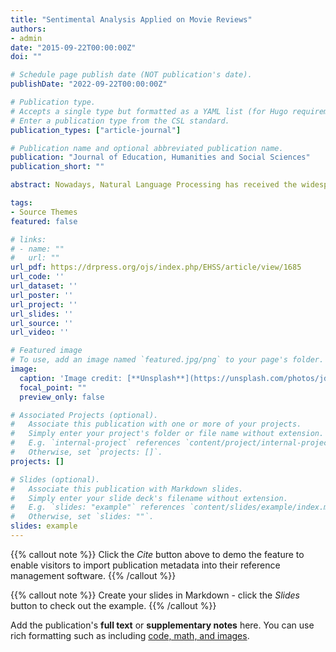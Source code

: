 ```yaml
---
title: "Sentimental Analysis Applied on Movie Reviews"
authors:
- admin
date: "2015-09-22T00:00:00Z"
doi: ""

# Schedule page publish date (NOT publication's date).
publishDate: "2022-09-22T00:00:00Z"

# Publication type.
# Accepts a single type but formatted as a YAML list (for Hugo requirements).
# Enter a publication type from the CSL standard.
publication_types: ["article-journal"]

# Publication name and optional abbreviated publication name.
publication: "Journal of Education, Humanities and Social Sciences"
publication_short: ""

abstract: Nowadays, Natural Language Processing has received the widespread attention from the natural sciences, and sentimental analysis is one of the most widely used NLP applications. In the age of big data, how to find the required information accurately and quickly has become the hotspot of current research. Based on the movie reviews of two movies from the same series, this paper studies the sentimental trend of movies reviews, in order to help the audience obtain a reference for movie choices. Term frequency-Inverse Document Frequency (TF-IDF) algorithm is applied to evaluate the importance of words in the reviews, and TextBlob sentiment analysis library of Python software is used to grade the sentiment scores of the two films. Finally, the sentiment score graph is drawn, which provides a strong support for the further identification of the movie characteristics of two films from the same series. What’s more, Support vector machines (SVM) model is utilized to do the classification of the movie reviews and achieved 85.2% accuracy.

tags:
- Source Themes
featured: false

# links:
# - name: ""
#   url: ""
url_pdf: https://drpress.org/ojs/index.php/EHSS/article/view/1685
url_code: ''
url_dataset: ''
url_poster: ''
url_project: ''
url_slides: ''
url_source: ''
url_video: ''

# Featured image
# To use, add an image named `featured.jpg/png` to your page's folder. 
image:
  caption: 'Image credit: [**Unsplash**](https://unsplash.com/photos/jdD8gXaTZsc)'
  focal_point: ""
  preview_only: false

# Associated Projects (optional).
#   Associate this publication with one or more of your projects.
#   Simply enter your project's folder or file name without extension.
#   E.g. `internal-project` references `content/project/internal-project/index.md`.
#   Otherwise, set `projects: []`.
projects: []

# Slides (optional).
#   Associate this publication with Markdown slides.
#   Simply enter your slide deck's filename without extension.
#   E.g. `slides: "example"` references `content/slides/example/index.md`.
#   Otherwise, set `slides: ""`.
slides: example
---
```


{{% callout note %}}
Click the *Cite* button above to demo the feature to enable visitors to import publication metadata into their reference management software.
{{% /callout %}}

{{% callout note %}}
Create your slides in Markdown - click the *Slides* button to check out the example.
{{% /callout %}}

Add the publication's **full text** or **supplementary notes** here. You can use rich formatting such as including [code, math, and images](https://docs.hugoblox.com/content/writing-markdown-latex/).
